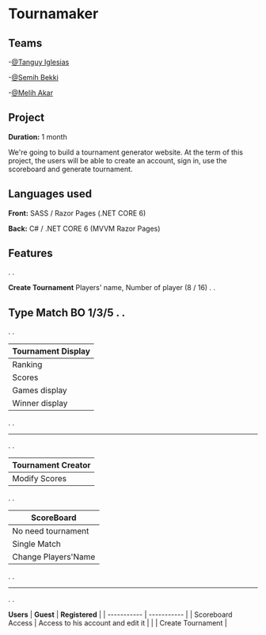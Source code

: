 # Tournamaker

## Teams
-[@Tanguy Iglesias](https://github.com/TanguyIglesias)

-[@Semih Bekki](https://github.com/SemihBk)

-[@Melih Akar](https://github.com/MelihAkar4020)

## Project

**Duration:** 1 month

We're going to build a tournament generator website.
At the term of this project, the users will be able to create an account, sign in, use the scoreboard and generate tournament.

## Languages used

**Front:** SASS / Razor Pages (.NET CORE 6)

**Back:** C# / .NET CORE 6 (MVVM Razor Pages)

## Features
.
.

**Create Tournament**
Players' name, Number of player (8 / 16)
.
.

**Type Match**
BO 1/3/5
.
.
---
.
.

| **Tournament Display** |
| ----------- | 
| Ranking  |
| Scores |
| Games display |
| Winner display |

.
.

---

.
.

| **Tournament Creator** |
| ----------- | 
| Modify Scores  |

.
.

| **ScoreBoard** |
| ----------- | 
| No need tournament  |
| Single Match |
|Change Players'Name|

.
.

---

.
.

**Users**
| **Guest** | **Registered** |
| ----------- | ----------- |
| Scoreboard Access  | Access to his account and edit it |
| | Create Tournament | 
